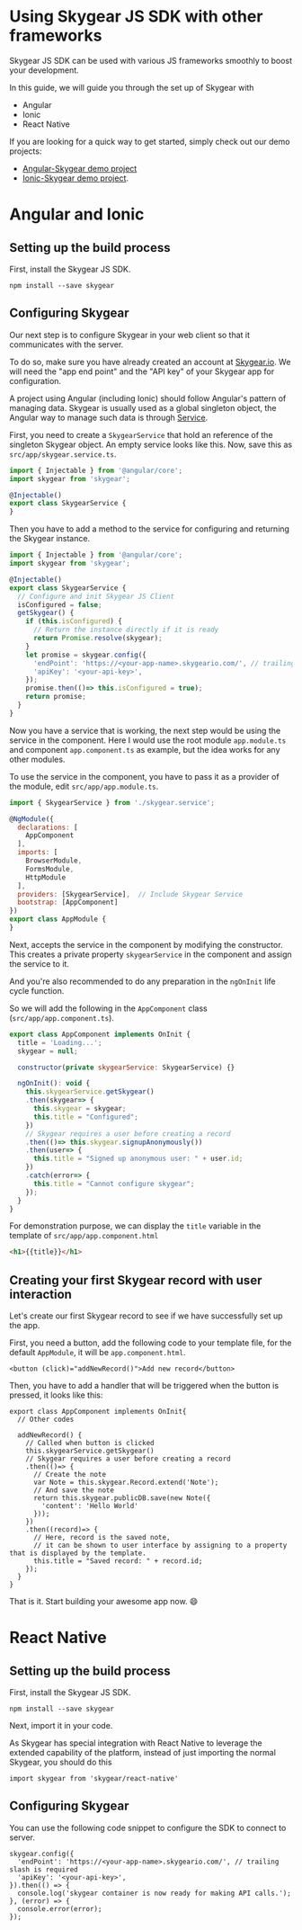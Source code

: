 # Using Skygear JS SDK with other frameworks

Skygear JS SDK can be used with various JS frameworks smoothly to boost your development.

In this guide, we will guide you through the set up of Skygear with

- Angular
- Ionic
- React Native

If you are looking for a quick way to get started, simply check out our demo projects:
- [Angular-Skygear demo project](https://github.com/skygear-demo/skygear-angular)
- [Ionic-Skygear demo project](https://github.com/skygear-demo/skygear-ionic).


# Angular and Ionic

## Setting up the build process

First, install the Skygear JS SDK.

```
npm install --save skygear
```

## Configuring Skygear

Our next step is to configure Skygear in your web client so that it communicates with the server.

To do so, make sure you have already created an account at [Skygear.io](https://skygear.io). We will need the "app end point" and the "API key" of your Skygear app for configuration.

A project using Angular (including Ionic) should follow Angular's pattern of managing data. Skygear is usually used as a global singleton object, the Angular way to manage such data is through [Service](https://angular.io/docs/ts/latest/tutorial/toh-pt4.html).

First, you need to create a `SkygearService` that hold an reference of the singleton Skygear object. An empty service looks like this. Now, save this as `src/app/skygear.service.ts`.

``` javascript
import { Injectable } from '@angular/core';
import skygear from 'skygear';

@Injectable()
export class SkygearService {
}
```

Then you have to add a method to the service for configuring and returning the Skygear instance.

``` javascript
import { Injectable } from '@angular/core';
import skygear from 'skygear';

@Injectable()
export class SkygearService {
  // Configure and init Skygear JS Client
  isConfigured = false;
  getSkygear() {
    if (this.isConfigured) {
      // Return the instance directly if it is ready
      return Promise.resolve(skygear);
    }
    let promise = skygear.config({
      'endPoint': 'https://<your-app-name>.skygeario.com/', // trailing slash is required
      'apiKey': '<your-api-key>',
    });
    promise.then(()=> this.isConfigured = true);
    return promise;
  }
}
```

Now you have a service that is working, the next step would be using the service in the component. Here I would use the root module `app.module.ts` and component `app.component.ts` as example, but the idea works for any other modules.

To use the service in the component, you have to pass it as a provider of the module, edit `src/app/app.module.ts`.

``` javascript
import { SkygearService } from './skygear.service';

@NgModule({
  declarations: [
    AppComponent
  ],
  imports: [
    BrowserModule,
    FormsModule,
    HttpModule
  ],
  providers: [SkygearService],  // Include Skygear Service
  bootstrap: [AppComponent]
})
export class AppModule {
}

```

Next, accepts the service in the component by modifying the constructor. This
creates a private property `skygearService` in the component and assign the
service to it.

And you're also recommended to do any preparation in the `ngOnInit` life cycle
function.

So we will add the following in the `AppComponent` class
(`src/app/app.component.ts`).

``` javascript
export class AppComponent implements OnInit {
  title = 'Loading...';
  skygear = null;

  constructor(private skygearService: SkygearService) {}

  ngOnInit(): void {
    this.skygearService.getSkygear()
    .then(skygear=> {
      this.skygear = skygear;
      this.title = "Configured";
    })
    // Skygear requires a user before creating a record
    .then(()=> this.skygear.signupAnonymously())
    .then(user=> {
      this.title = "Signed up anonymous user: " + user.id;
    })
    .catch(error=> {
      this.title = "Cannot configure skygear";
    });
  }
}
```

For demonstration purpose, we can display the `title` variable in the template
of `src/app/app.component.html`

``` html
<h1>{{title}}</h1>
```

## Creating your first Skygear record with user interaction

Let's create our first Skygear record to see if we have successfully set up the app.

First, you need a button, add the following code to your template file, for the default `AppModule`, it will be `app.component.html`.

```
<button (click)="addNewRecord()">Add new record</button>
```

Then, you have to add a handler that will be triggered when the button is pressed, it looks like this:

```
export class AppComponent implements OnInit{
  // Other codes

  addNewRecord() {
    // Called when button is clicked
    this.skygearService.getSkygear()
    // Skygear requires a user before creating a record
    .then(()=> {
      // Create the note
      var Note = this.skygear.Record.extend('Note');
      // And save the note
      return this.skygear.publicDB.save(new Note({
        'content': 'Hello World'
      }));
    })
    .then((record)=> {
      // Here, record is the saved note,
      // it can be shown to user interface by assigning to a property that is displayed by the template.
      this.title = "Saved record: " + record.id;
    });
  }
}
```

That is it. Start building your awesome app now. :smile:

# React Native

## Setting up the build process

First, install the Skygear JS SDK.

```
npm install --save skygear
```

Next, import it in your code.

As Skygear has special integration with React Native to leverage the extended capability of the platform, instead of just importing the normal Skygear, you should do this

```
import skygear from 'skygear/react-native'
```

## Configuring Skygear

You can use the following code snippet to configure the SDK to connect to server.

```
skygear.config({
  'endPoint': 'https://<your-app-name>.skygeario.com/', // trailing slash is required
  'apiKey': '<your-api-key>',
}).then(() => {
  console.log('skygear container is now ready for making API calls.');
}, (error) => {
  console.error(error);
});
```
